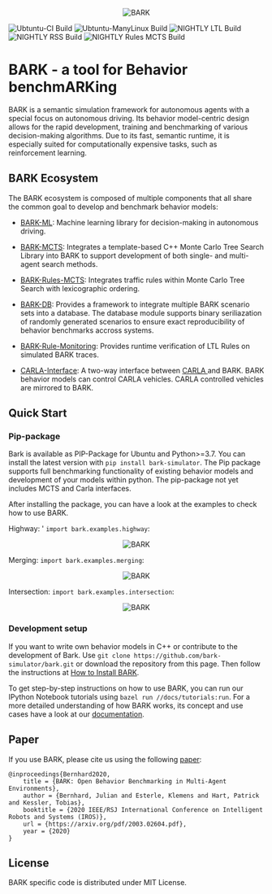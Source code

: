 <p align="center">
<img src="https://github.com/bark-simulator/bark/raw/master/docs/source/bark_logo.jpg" alt="BARK" />
</p>

![Ubtuntu-CI Build](https://github.com/bark-simulator/bark/workflows/CI/badge.svg)
![Ubtuntu-ManyLinux Build](https://github.com/bark-simulator/bark/workflows/ManyLinux/badge.svg)
![NIGHTLY LTL Build](https://github.com/bark-simulator/bark/workflows/NIGHTLY_LTL/badge.svg)
![NIGHTLY RSS Build](https://github.com/bark-simulator/bark/workflows/NIGHTLY_RSS/badge.svg)
![NIGHTLY Rules MCTS Build](https://github.com/bark-simulator/bark/workflows/NIGHTLY_RULES_MCTS/badge.svg)

# BARK - a tool for **B**ehavior benchm**ARK**ing

BARK is a semantic simulation framework for autonomous agents with a special focus on autonomous driving.
Its behavior model-centric design allows for the rapid development, training and benchmarking of various decision-making algorithms.
Due to its fast, semantic runtime, it is especially suited for computationally expensive tasks, such as reinforcement learning.

## BARK Ecosystem

The BARK ecosystem is composed of multiple components that all share the common goal to develop and benchmark behavior models:

* [BARK-ML](https://github.com/bark-simulator/bark-ml/): Machine learning library for decision-making in autonomous driving.
* [BARK-MCTS](https://github.com/bark-simulator/planner-mcts): Integrates a template-based C++ Monte Carlo Tree Search Library into BARK to support development of both single- and multi-agent search methods.
* [BARK-Rules-MCTS](https://github.com/bark-simulator/planner-rules-mcts): Integrates traffic rules within Monte Carlo Tree Search with lexicographic ordering.

* [BARK-DB](https://github.com/bark-simulator/bark-databasse/): Provides a framework to integrate multiple BARK scenario sets into a database. The database module supports binary seriliazation of randomly generated scenarios to ensure exact  reproducibility of behavior benchmarks accross systems. 
* [BARK-Rule-Monitoring](https://github.com/bark-simulator/rule-monitoring): Provides runtime verification of LTL Rules on simulated BARK traces.
* [CARLA-Interface](https://github.com/bark-simulator/carla-interface): A two-way interface between [CARLA ](https://github.com/carla-simulator/carla) and BARK. BARK behavior models can control CARLA vehicles. CARLA controlled vehicles are mirrored to BARK.

## Quick Start
### Pip-package
Bark is available as PIP-Package for Ubuntu and Python>=3.7. You can install the latest version with 
`pip install bark-simulator`. The Pip package supports full benchmarking functionality of existing behavior models and development of your models within python. The pip-package not yet includes MCTS and Carla interfaces. 

After installing the package, you can have a look at the examples to check how to use BARK. 

Highway: ' `import bark.examples.highway`:
<p align="center">
<img src="https://github.com/bark-simulator/bark/raw/master/docs/source/gifs/bark_highway.gif" alt="BARK" />
</p>

Merging: `import bark.examples.merging`:
<p align="center">
<img src="https://github.com/bark-simulator/bark/raw/master/docs/source/gifs/bark_merging.gif" alt="BARK" />
</p>

Intersection: `import bark.examples.intersection`:
<p align="center">
<img src="https://github.com/bark-simulator/bark/raw/master/docs/source/gifs/bark_intersection.gif" alt="BARK" />
</p>

### Development setup
If you want to write own behavior models in C++ or contribute to the development of Bark. Use `git clone https://github.com/bark-simulator/bark.git` or download the repository from this page.
Then follow the instructions at [How to Install BARK](https://github.com/bark-simulator/bark/blob/master/docs/source/installation.md).

To get step-by-step instructions on how to use BARK, you can run our IPython Notebook tutorials using `bazel run //docs/tutorials:run`.
For a more detailed understanding of how BARK works, its concept and use cases have a look at our [documentation](https://bark-simulator.readthedocs.io/en/latest/about.html).

## Paper

If you use BARK, please cite us using the following [paper](https://arxiv.org/abs/2003.02604):

```
@inproceedings{Bernhard2020,
    title = {BARK: Open Behavior Benchmarking in Multi-Agent Environments},
    author = {Bernhard, Julian and Esterle, Klemens and Hart, Patrick and Kessler, Tobias},
    booktitle = {2020 IEEE/RSJ International Conference on Intelligent Robots and Systems (IROS)},
    url = {https://arxiv.org/pdf/2003.02604.pdf},
    year = {2020}
}
```

## License

BARK specific code is distributed under MIT License.
